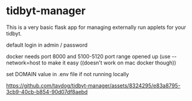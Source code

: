# tidbyt-manager
This is a very basic flask app for managing externally run applets for your tidbyt.  

default login in admin / password

docker needs port 8000 and 5100-5120 port range opened up (use --network=host to make it easy ((doesn't work on mac docker though))

set DOMAIN value in .env file if not running locally


https://github.com/tavdog/tidbyt-manager/assets/8324295/e83a8795-3cb9-40cb-b854-90d07df8aebd



